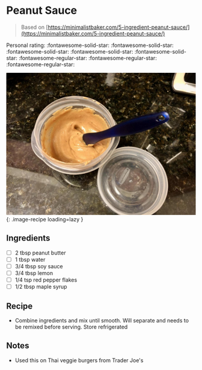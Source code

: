 <!-- Needs Manual Review -->

<!-- Do not modify sections with "AUTO-*". They are updated by make.py -->

# Peanut Sauce

> Based on [https://minimalistbaker.com/5-ingredient-peanut-sauce/](https://minimalistbaker.com/5-ingredient-peanut-sauce/)

<!-- rating=2; (User can specify rating on scale of 1-5) -->
<!-- AUTO-UserRating -->
Personal rating: :fontawesome-solid-star: :fontawesome-solid-star: :fontawesome-solid-star: :fontawesome-solid-star: :fontawesome-solid-star: :fontawesome-regular-star: :fontawesome-regular-star: :fontawesome-regular-star:
<!-- /AUTO-UserRating -->

<!-- name_image=peanut_sauce.jpeg; (User can specify image name if multiple exist) -->
<!-- AUTO-Image -->
![peanut_sauce.jpeg](./peanut_sauce.jpeg){: .image-recipe loading=lazy }
<!-- /AUTO-Image -->

## Ingredients

* [ ] 2 tbsp peanut butter
* [ ] 1 tbsp water
* [ ] 3/4 tbsp soy sauce
* [ ] 3/4 tbsp lemon
* [ ] 1/4 tsp red pepper flakes
* [ ] 1/2 tbsp maple syrup

## Recipe

* Combine ingredients and mix until smooth. Will separate and needs to be remixed before serving. Store refrigerated

## Notes

* Used this on Thai veggie burgers from Trader Joe's
